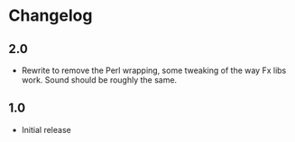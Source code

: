 # Changelog

## 2.0
* Rewrite to remove the Perl wrapping, some tweaking of the way Fx libs work. Sound should be roughly the same.

## 1.0
* Initial release
